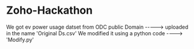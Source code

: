 # Zoho-Hackathon
We got ev power usage datset from ODC public Domain -----> uploaded in the name 'Original Ds.csv'
We modified it using a python code ----> 'Modify.py'
